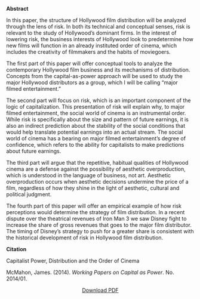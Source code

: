 
<b>Abstract</b>

In this paper, the structure of Hollywood film distribution will be analyzed through the lens of risk. In both its technical and conceptual senses, risk is relevant to the study of Hollywood’s dominant firms. In the interest of lowering risk, the business interests of Hollywood look to predetermine how new films will function in an already instituted order of cinema, which includes the creativity of filmmakers and the habits of moviegoers.

The first part of this paper will offer conceptual tools to analyze the contemporary Hollywood film business and its mechanisms of distribution. Concepts from the capital-as-power approach will be used to study the major Hollywood distributors as a group, which I will be calling “major filmed entertainment.”

The second part will focus on risk, which is an important component of the logic of capitalization. This presentation of risk will explain why, to major filmed entertainment, the social world of cinema is an instrumental order. While risk is specifically about the size and pattern of future earnings, it is also an indirect prediction about the stability of the social conditions that would help translate potential earnings into an actual stream. The social world of cinema has a bearing on major filmed entertainment’s degree of confidence, which refers to the ability for capitalists to make predictions about future earnings.

The third part will argue that the repetitive, habitual qualities of Hollywood cinema are a defense against the possibility of aesthetic overproduction, which is understood in the language of business, not art. Aesthetic overproduction occurs when aesthetic decisions undermine the price of a film, regardless of how they shine in the light of aesthetic, cultural and political judgment.

The fourth part of this paper will offer an empirical example of how risk perceptions would determine the strategy of film distribution. In a recent dispute over the theatrical revenues of Iron Man 3 we saw Disney fight to increase the share of gross revenues that goes to the major film distributor. The timing of Disney’s strategy to push for a greater share is consistent with the historical development of risk in Hollywood film distribution.

<b>Citation</b>

Capitalist Power, Distribution and the Order of Cinema

McMahon, James. (2014). <i>Working Papers on Capital as Power</i>. No. 2014/01.


<div style="text-align:center">
<a href="https://capitalaspower.com/wp-content/uploads/2021/09/mcmahon_201401.pdf">Download PDF</a>
</div>

